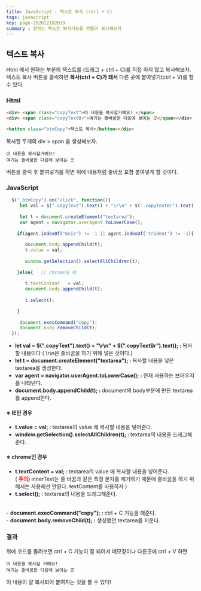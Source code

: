 ```yaml
---
title: JavaScript - 텍스트 복사 (ctrl + C)  
tags: javascript 
key: page-202012102019
summary : 원하는 텍스트 복사기능을 만들어 복사해보자
---
```


## 텍스트 복사
Html 에서 원하는 부분의 텍스트를 (드래그 + ctrl + C)를 직접 하지 않고 복사해보자. <br/>
텍스트 복사 버튼을 클릭하면 <b>복사(ctrl + C)가 돼서</b> 다른 곳에 붙여넣기(ctrl + V)를 할 수 있다.  <br/>

### Html
```html
<div> <span class="copyText">이 내용을 복사할거예요! </span> 
<div> <span class="copyTextBr">여기는 줄바꿈한 다음에 보이는 곳</span></div>

<button class="btnCopy">텍스트 복사</button></div>
```
복사할 두개의 div > span 을 생성해보자.
```
이 내용을 복사할거예요!
여기는 줄바꿈한 다음에 보이는 곳
```
버튼을 클릭 후 붙여넣기를 하면 위에 내용처럼 줄바꿈 포함 붙여넣게 할 것이다.

### JavaScript
```javascript
  $(".btnCopy").on("click", function(){
	 let val = $(".copyText").text() + "\r\n" + $(".copyTextBr").text(); // 복사할 내용 
	 
	 let t = document.createElement("textarea");
	 var agent = navigator.userAgent.toLowerCase();
	 
	if(agent.indexOf("msie") != -1 || agent.indexOf('trident') != -1){   // IE일 때
	
	   document.body.appendChild(t);
	   t.value = val;
		
	   window.getSelection().selectAllChildren(t);
	   
	}else{   // chrome일 때
	
	   t.textContent   = val;
	   document.body.appendChild(t);
		
	   t.select();
	   
	}
	 
	 document.execCommand("copy");
	 document.body.removeChild(t);
  });
```
- <b>let val = $(".copyText").text() + "\r\n" + $(".copyTextBr").text();  : </b>복사할 내용이다 ( \r\n은 줄바꿈을 하기 위해 넣은 것이다.) <br/>
- <b>let t = document.createElement("textarea"); : </b>복사할 내용을 넣은 textarea를 생성한다. <br/>
- <b>var agent = navigator.userAgent.toLowerCase(); : </b>현재 사용하는 브러우저를 나타낸다. <br/>  
- <b>document.body.appendChild(t); : </b>document의 body부분에 만든 textarea를 append한다. <br/>

#### ※ IE인 경우
- <b>t.value = val; : </b>textarea의 value 에 복사할 내용을 넣어준다. <br/>
- <b>window.getSelection().selectAllChildren(t); : </b>textarea의 내용을 드래그해준다. <br/>

#### ※ chrome인 경우 
- <b>t.textContent = val; : </b>textarea의 value 에 복사할 내용을 넣어준다.   <br/>
					  ( <b><font color="red">주의) </font></b>innerText는 줄 바꿈과 같은 특정 문자를 제거하기 때문에 줄바꿈을 하기 위해서는 사용해선 안된다. textContent를 사용하자 )   <br/>
- <b>t.select(); : </b>textarea의 내용을 드래그해준다. <br/>
<br/>
- <b>document.execCommand("copy"); : </b>ctrl + C 기능을 해준다. <br/>
- <b>document.body.removeChild(t); :</b> 생성했던 textarea를 지운다. <br/>

### 결과
위에 코드를 돌려보면 ctrl + C 기능이 잘 되어서 메모장이나 다른곳에 ctrl + V 하면

```
이 내용을 복사할 거예요!
여기는 줄바꿈한 다음에 보이는 곳
```

이 내용이 잘 복사되어 붙여지는 것을 볼 수 있다!

<br/>
<br/>
<br/>
